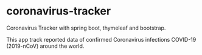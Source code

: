 # coronavirus-tracker

Coronavirus Tracker with spring boot, thymeleaf and bootstrap.


This app track reported data of confirmed Coronavirus infections COVID-19 (2019-nCoV) around the world.
